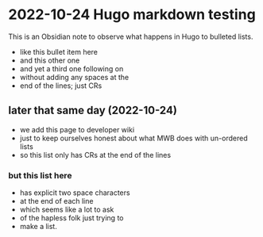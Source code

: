 # 2022-10-24 Hugo markdown testing

This is an Obsidian note to observe what happens in Hugo to bulleted lists.
- like this bullet item here
- and this other one
- and yet a third one following on
- without adding any spaces at the
- end of the lines; just CRs

## later that same day (2022-10-24)
- we add this page to developer wiki
- just to keep ourselves honest about what MWB does with un-ordered lists
- so this list only has CRs at the end of the lines

### but this list here
- has explicit two space characters  
- at the end of each line  
- which seems like a lot to ask  
- of the hapless folk just trying to  
- make a list.  

